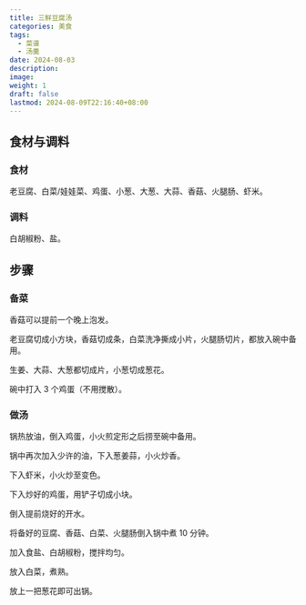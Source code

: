 ```yaml
---
title: 三鲜豆腐汤
categories: 美食
tags:
  - 菜谱
  - 汤羹
date: 2024-08-03
description: 
image: 
weight: 1
draft: false
lastmod: 2024-08-09T22:16:40+08:00
---
```

## 食材与调料

### 食材

老豆腐、白菜/娃娃菜、鸡蛋、小葱、大葱、大蒜、香菇、火腿肠、虾米。

### 调料

白胡椒粉、盐。

## 步骤

### 备菜

香菇可以提前一个晚上泡发。

老豆腐切成小方块，香菇切成条，白菜洗净撕成小片，火腿肠切片，都放入碗中备用。

生姜、大蒜、大葱都切成片，小葱切成葱花。

碗中打入 3 个鸡蛋（不用搅散）。

### 做汤

锅热放油，倒入鸡蛋，小火煎定形之后捞至碗中备用。

锅中再次加入少许的油，下入葱姜蒜，小火炒香。

下入虾米，小火炒至变色。

下入炒好的鸡蛋，用铲子切成小块。

倒入提前烧好的开水。

将备好的豆腐、香菇、白菜、火腿肠倒入锅中煮 10 分钟。

加入食盐、白胡椒粉，搅拌均匀。

放入白菜，煮熟。

放上一把葱花即可出锅。







